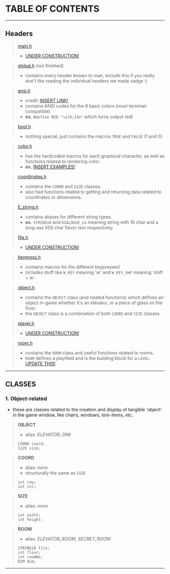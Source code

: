 # TABLE OF CONTENTS
---
## Headers 
> [main.h](./main.h)
>
> - [UNDER CONSTRUCTION!]()

> [global.h](global.h) (not finished)
>
> - contains every header known to man, include this if you really don't like reading the individual headers we made sadge :(

> [ansi.h](./ansi.h)
>
> - credit: [INSERT LINK!]()
> - contains ANSI codes for the 8 basic colors (most terminal-compatible).
> - **ex.** `#define RED "\e[0;31m"` which turns output red!

> [bool.h](./bool.h)
>
> - nothing special, just contains the macros `TRUE` and `FALSE` (1 and 0).

> [color.h](./color.h)
>
> - has the hardcoded macros for each graphical character, as well as functions related to rendering color.
> - **ex.** [INSERT EXAMPLES!]()

> [coordinates.h](./coordinates.h)
>
> - contains the `COORD` and `SIZE` classes.
> - also had functions related to getting and returning data related to coordinates or dimensions.

> [E_string.h](./E_string.h)
>
> - contains aliases for different string types.
> - **ex.** `STRING10` and `DIALOGUE_LG` meaning string with 10 char and a long-ass 500 char flavor text respectively.

> [file.h](./file.h)
>
> - [UNDER CONSTRUCTION!]()

> [keypress.h](./keypress.h)
>
> - contains macros for the different keypresses!
> - includes stuff like `W_KEY` meaning 'w' and `W_KEY_SHF` meaning 'shift + w'.

> [object.h](./object.h)
>
> - contains the `OBJECT` class (and related functions) which defines an object in-game whether it's an elevator, or a piece of glass on the floor.
> - the `OBJECT` class is a combination of both `COORD` and `SIZE` classes.

> [player.h](./player.h)
>
> - [UNDER CONSTRUCTION!]()

> [room.h](./room.h)
>
> - contains the `ROOM` class and useful functions related to rooms. 
> - `ROOM` defines a playfield and is the building block for a `LEVEL`. [UPDATE THIS!]()
---
## CLASSES

### 1. Object-related 
- these are classes related to the creation and display of tangible 'object' in the game window, like chairs, windows, lore-items, etc.  

> **OBJECT**
> - alias: *ELEVATOR*, *DIM*
> ```
> COORD coord; 
> SIZE size; 

> **COORD**
> - alias: *none*
> - structurally the same as `SIZE`
> ```
> int row;
> int col; 

> **SIZE**
> - alias: *none*
> ```
> int width;
> int height; 

> **ROOM**
> - alias: *ELEVATOR_ROOM*, *SECRET_ROOM*
> ```
> STRING10 file;
> int floor;
> int roomNo;
> DIM dim;

---


